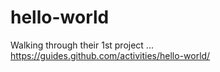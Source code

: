 # hello-world
Walking through their 1st project ... https://guides.github.com/activities/hello-world/

